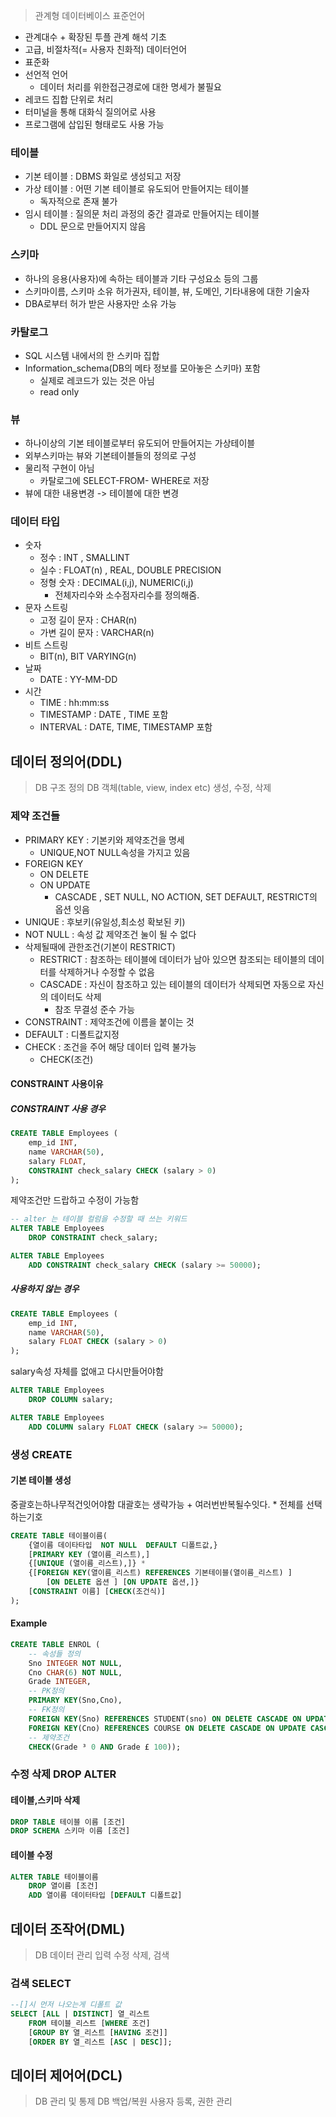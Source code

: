> 관계형 데이터베이스 표준언어

- 관계대수 + 확장된 투플 관계 해석 기초
- 고급, 비절차적(= 사용자 친화적) 데이터언어
- 표준화
- 선언적 언어
	- 데이터 처리를 위한접근경로에 대한 명세가 불필요
- 레코드 집합 단위로 처리
- 터미널을 통해 대화식 질의어로 사용
- 프로그램에 삽입된 형태로도 사용 가능

### 테이블
- 기본 테이블 : DBMS 화일로 생성되고 저장
- 가상 테이블 : 어떤 기본 테이블로 유도되어 만들어지는 테이블
	- 독자적으로 존재 불가
- 임시 테이블 : 질의문 처리 과정의 중간 결과로 만들어지는 테이블
	- DDL 문으로 만들어지지 않음
### 스키마
- 하나의 응용(사용자)에 속하는 테이블과 기타 구성요소 등의 그룹
- 스키마이름, 스키마 소유 허가권자, 테이블, 뷰, 도메인, 기타내용에 대한 기술자
- DBA로부터 허가 받은 사용자만 소유 가능
### 카탈로그
- SQL 시스템 내에서의 한 스키마 집합
- Information_schema(DB의 메타 정보를 모아놓은 스키마) 포함
	- 실제로 레코드가 있는 것은 아님
	- read only
### 뷰
- 하나이상의 기본 테이블로부터 유도되어 만들어지는 가상테이블
- 외부스키마는 뷰와 기본테이블들의 정의로 구성
- 물리적  구현이 아님
	- 카탈로그에 SELECT-FROM- WHERE로 저장
- 뷰에 대한 내용변경 -> 테이블에 대한 변경

### 데이터 타입
- 숫자
	- 정수 : INT , SMALLINT
	- 실수 : FLOAT(n) , REAL, DOUBLE PRECISION
	- 정형 숫자 : DECIMAL(i,j), NUMERIC(i,j)
		- 전체자리수와 소수점자리수를 정의해줌.
- 문자 스트링
	- 고정 길이 문자 : CHAR(n)
	- 가변 길이 문자 : VARCHAR(n)
- 비트 스트링
	- BIT(n), BIT VARYING(n)
- 날짜
	- DATE : YY-MM-DD
- 시간
	- TIME : hh:mm:ss
	- TIMESTAMP : DATE , TIME 포함
	- INTERVAL : DATE, TIME, TIMESTAMP 포함

## 데이터 정의어(DDL)
> DB 구조 정의
> DB 객체(table, view, index etc) 생성, 수정, 삭제

### 제약 조건들
- PRIMARY KEY : 기본키와 제약조건을 명세
	- UNIQUE,NOT NULL속성을 가지고 있음
- FOREIGN KEY
	- ON DELETE
	- ON UPDATE
		- CASCADE , SET NULL, NO ACTION, SET DEFAULT, RESTRICT의 옵션 잇음
- UNIQUE : 후보키(유일성,최소성 확보된 키)
- NOT NULL : 속성 값 제약조건 눌이 될 수 없다
- 삭제될때에 관한조건(기본이 RESTRICT)
	- RESTRICT : 참조하는 테이블에 데이터가 남아 있으면 참조되는 테이블의 데이터를 삭제하거나 수정할 수 없음
	- CASCADE : 자신이 참조하고 있는 테이블의 데이터가 삭제되면 자동으로 자신의 데이터도 삭제
		- 참조 무결성 준수 가능
- CONSTRAINT : 제약조건에 이름을 붙이는 것
- DEFAULT : 디폴트값지정
- CHECK : 조건을 주어 해당 데이터 입력 불가능
	- CHECK(조건)
#### CONSTRAINT 사용이유
##### CONSTRAINT 사용 경우
```sql
CREATE TABLE Employees (
    emp_id INT,
    name VARCHAR(50),
    salary FLOAT,
    CONSTRAINT check_salary CHECK (salary > 0)
);
```
제약조건만 드랍하고 수정이 가능함
```sql
-- alter 는 테이블 컬럼을 수정할 때 쓰는 키워드
ALTER TABLE Employees 
	DROP CONSTRAINT check_salary;

ALTER TABLE Employees
	ADD CONSTRAINT check_salary CHECK (salary >= 50000);
```
##### 사용하지 않는 경우
```sql
CREATE TABLE Employees (
    emp_id INT,
    name VARCHAR(50),
    salary FLOAT CHECK (salary > 0)
);
```
salary속성 자체를  없애고 다시만들어야함
```sql
ALTER TABLE Employees
	DROP COLUMN salary;

ALTER TABLE Employees
	ADD COLUMN salary FLOAT CHECK (salary >= 50000);
```

### 생성 CREATE
#### 기본 테이블 생성
중괄호는하나무적건잇어야함 대괄호는 생략가능 + 여러번반복될수잇다. * 전체를 선택하는기호
```sql
CREATE TABLE 테이블이름(
	{열이름 데이타타입  NOT NULL  DEFAULT 디폴트값,}
	[PRIMARY KEY (열이름_리스트),] 
	{[UNIQUE (열이름_리스트),]} *
	{[FOREIGN KEY(열이름_리스트) REFERENCES 기본테이블(열이름_리스트) ]
		[ON DELETE 옵션 ] [ON UPDATE 옵션,]} 
	[CONSTRAINT 이름] [CHECK(조건식)]
);
```
#### Example
```sql
CREATE TABLE ENROL (
	-- 속성들 정의
	Sno INTEGER NOT NULL, 
	Cno CHAR(6) NOT NULL, 
	Grade INTEGER, 
	-- PK정의 
	PRIMARY KEY(Sno,Cno), 
	-- FK정의 
	FOREIGN KEY(Sno) REFERENCES STUDENT(sno) ON DELETE CASCADE ON UPDATE CASCADE, 
	FOREIGN KEY(Cno) REFERENCES COURSE ON DELETE CASCADE ON UPDATE CASCADE, 
	-- 제약조건 
	CHECK(Grade ³ 0 AND Grade £ 100));
```


### 수정 삭제 DROP ALTER
#### 테이블,스키마 삭제
```SQL
DROP TABLE 테이블 이름 [조건]
DROP SCHEMA 스키마 이름 [조건]
```

#### 테이블 수정
```sql
ALTER TABLE 테이블이름 
	DROP 열이름 [조건]
	ADD 열이름 데이터타입 [DEFAULT 디폴트값] 
```
## 데이터 조작어(DML)
>DB 데이터 관리
>입력 수정 삭제, 검색

### 검색 SELECT
```sql
--[]시 먼저 나오는게 디폴트 값
SELECT [ALL | DISTINCT] 열_리스트 
	FROM 테이블_리스트 [WHERE 조건]
	[GROUP BY 열_리스트 [HAVING 조건]]
	[ORDER BY 열_리스트 [ASC | DESC]];
```

## 데이터 제어어(DCL)
>DB 관리 및 통제
>DB 백업/복원
>사용자 등록, 권한 관리